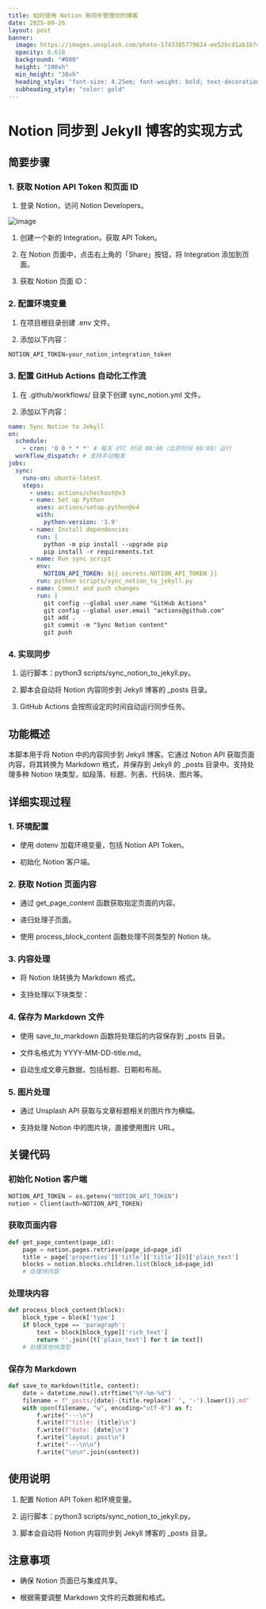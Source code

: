 ```yaml
---
title: 如何使用 Notion 来同步管理你的博客
date: 2025-09-26
layout: post
banner:
  image: https://images.unsplash.com/photo-1743385779624-ee52bcd1ab1b?crop=entropy&cs=tinysrgb&fit=max&fm=jpg&ixid=M3w2OTIwMzJ8MHwxfHJhbmRvbXx8fHx8fHx8fDE3NTg5MDM5NjV8&ixlib=rb-4.1.0&q=80&w=1080
  opacity: 0.618
  background: "#000"
  height: "100vh"
  min_height: "38vh"
  heading_style: "font-size: 4.25em; font-weight: bold; text-decoration: underline"
  subheading_style: "color: gold"
---
```


# Notion 同步到 Jekyll 博客的实现方式

## 简要步骤

### 1. 获取 Notion API Token 和页面 ID

1. 登录 Notion，访问 Notion Developers。

![image](https://prod-files-secure.s3.us-west-2.amazonaws.com/a7a0cc5a-89b9-4cda-8686-1fba0ca52f40/d19c1afe-dea5-4312-9333-786b0ba83054/image.png?X-Amz-Algorithm=AWS4-HMAC-SHA256&X-Amz-Content-Sha256=UNSIGNED-PAYLOAD&X-Amz-Credential=ASIAZI2LB4663RJH2KPW%2F20250926%2Fus-west-2%2Fs3%2Faws4_request&X-Amz-Date=20250926T162605Z&X-Amz-Expires=3600&X-Amz-Security-Token=IQoJb3JpZ2luX2VjEAkaCXVzLXdlc3QtMiJHMEUCIQDc0w79KRXmkcxZJQVTpgK%2B4NKQnoxBU7hjWEXAWBJYiwIgOxZEmz3g%2BHa7r1uogghKRqicHKqrq7YqSlOOOXjs69wqiAQIkf%2F%2F%2F%2F%2F%2F%2F%2F%2F%2FARAAGgw2Mzc0MjMxODM4MDUiDK9JfC6co0plUrpntCrcA%2B5KmTbWeKexOA%2BwxJZC8VA2gnJq94IDMbUUFEr6HqiLWkr%2BV%2FFToqFpuYxsdG9mqH%2FYKRwsDo6T4mba1I5GJKEZbK4XGgvYBGTKt3b1YUinDzyH1fyt5wl0HqZpcvzTxBPCrs1CkDkGERwAjGwv8I04bclnUE%2FXoS2Zc%2FeniB%2FVv7fpvYrmzQLbZIYMwCaBXPN4Lqa4IEcA8PrNUuF7y%2FHMAn%2BkvL0QojW4ZLTJb%2BWZKdLQ1TvjQWYefreyGS1ESQt9PxthZwgnFcs7CwHbG6XcJcvvO0q5ez6ndT4Gk0G6g271oVmW%2BivPQJKg%2BFtvK8i%2B8Bgb3qj9qTjIxFQZHv7dQSqqDdCmfYasNkkTGCjoLsU4ZSxvBYX4uMJjfNZcL%2FRV97X8Yyz7S96iDEqXD9YWUXfEMQaW58%2F9opV4ZhKXxnid%2BX6bu3jNRevBERwUxCkoZvwUIcO%2F%2B82dmveYAVQqI3js6HyRDdhKVtm7EVA7YfJi%2Bb2pDI5%2BHGZfSx%2FuMFxTvp30UBtRjdBasvIyKpf6LcgckUhrzarBm7e9cCTOlm4DxjBOxUbJC89GnZLLfzFWBeObByrmnimGcH7Wfa%2BFty0b0ZigZtPs4e5ASCY%2B1wzMisba2JjttrokMIP72sYGOqUB%2BsG%2F1%2F3Pgza5acN%2BGMJ4LbHErIuAN90U1BoC5z%2F3EcvxUpsjLiIJ2pkY8osZkYKiYsWp5ofRgq9CnlfP7J4j5p3QGGyzh0LRfaRyNc9zdbGFAsOc%2BpAg1bZMT9kt3fQfEhm8cKSzeTCjPP4fdnGL7JoAA7M%2BhmcgZeSQ5PagYttYbcoC6vAOnTHwg8s7rHL8VllDVpchniARE1FLEduwJKQWgdtI&X-Amz-Signature=b08c847dbbf25a2ba2eb387f56a3415bf5d39377d68a04c601c9b8487ab77ac7&X-Amz-SignedHeaders=host&x-amz-checksum-mode=ENABLED&x-id=GetObject)

1. 创建一个新的 Integration，获取 API Token。

1. 在 Notion 页面中，点击右上角的「Share」按钮，将 Integration 添加到页面。

1. 获取 Notion 页面 ID：


### 2. 配置环境变量

1. 在项目根目录创建 .env 文件。

1. 添加以下内容：

```javascript
NOTION_API_TOKEN=your_notion_integration_token
```

### 3. 配置 GitHub Actions 自动化工作流

1. 在 .github/workflows/ 目录下创建 sync_notion.yml 文件。

1. 添加以下内容：

```yaml
name: Sync Notion to Jekyll
on:
  schedule:
    - cron: '0 0 * * *' # 每天 UTC 时间 00:00（北京时间 08:00）运行
  workflow_dispatch: # 支持手动触发
jobs:
  sync:
    runs-on: ubuntu-latest
    steps:
      - uses: actions/checkout@v3
      - name: Set up Python
        uses: actions/setup-python@v4
        with:
          python-version: '3.9'
      - name: Install dependencies
        run: |
          python -m pip install --upgrade pip
          pip install -r requirements.txt
      - name: Run sync script
        env:
          NOTION_API_TOKEN: ${{ secrets.NOTION_API_TOKEN }}
        run: python scripts/sync_notion_to_jekyll.py
      - name: Commit and push changes
        run: |
          git config --global user.name "GitHub Actions"
          git config --global user.email "actions@github.com"
          git add .
          git commit -m "Sync Notion content"
          git push
```

### 4. 实现同步

1. 运行脚本：python3 scripts/sync_notion_to_jekyll.py。

1. 脚本会自动将 Notion 内容同步到 Jekyll 博客的 _posts 目录。

1. GitHub Actions 会按照设定的时间自动运行同步任务。

## 功能概述

本脚本用于将 Notion 中的内容同步到 Jekyll 博客。它通过 Notion API 获取页面内容，将其转换为 Markdown 格式，并保存到 Jekyll 的 _posts 目录中。支持处理多种 Notion 块类型，如段落、标题、列表、代码块、图片等。

## 详细实现过程

### 1. 环境配置

- 使用 dotenv 加载环境变量，包括 Notion API Token。

- 初始化 Notion 客户端。

### 2. 获取 Notion 页面内容

- 通过 get_page_content 函数获取指定页面的内容。

- 递归处理子页面。

- 使用 process_block_content 函数处理不同类型的 Notion 块。

### 3. 内容处理

- 将 Notion 块转换为 Markdown 格式。

- 支持处理以下块类型：


### 4. 保存为 Markdown 文件

- 使用 save_to_markdown 函数将处理后的内容保存到 _posts 目录。

- 文件名格式为 YYYY-MM-DD-title.md。

- 自动生成文章元数据，包括标题、日期和布局。

### 5. 图片处理

- 通过 Unsplash API 获取与文章标题相关的图片作为横幅。

- 支持处理 Notion 中的图片块，直接使用图片 URL。

## 关键代码

### 初始化 Notion 客户端

```python
NOTION_API_TOKEN = os.getenv("NOTION_API_TOKEN")
notion = Client(auth=NOTION_API_TOKEN)
```

### 获取页面内容

```python
def get_page_content(page_id):
    page = notion.pages.retrieve(page_id=page_id)
    title = page['properties']['title']['title'][0]['plain_text']
    blocks = notion.blocks.children.list(block_id=page_id)
    # 处理块内容
```

### 处理块内容

```python
def process_block_content(block):
    block_type = block['type']
    if block_type == 'paragraph':
        text = block[block_type]['rich_text']
        return ''.join([t['plain_text'] for t in text])
    # 处理其他块类型
```

### 保存为 Markdown

```python
def save_to_markdown(title, content):
    date = datetime.now().strftime("%Y-%m-%d")
    filename = f"_posts/{date}-{title.replace(' ', '-').lower()}.md"
    with open(filename, "w", encoding="utf-8") as f:
        f.write("---\n")
        f.write(f"title: {title}\n")
        f.write(f"date: {date}\n")
        f.write("layout: post\n")
        f.write("---\n\n")
        f.write("\n\n".join(content))
```

## 使用说明

1. 配置 Notion API Token 和环境变量。

1. 运行脚本：python3 scripts/sync_notion_to_jekyll.py。

1. 脚本会自动将 Notion 内容同步到 Jekyll 博客的 _posts 目录。

## 注意事项

- 确保 Notion 页面已与集成共享。

- 根据需要调整 Markdown 文件的元数据和格式。